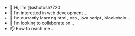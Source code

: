 - 👋 Hi, I’m @ashutosh2720
- 👀 I’m interested in web development ...
- 🌱 I’m currently learning html , css , java script , blockchain...
- 💞️ I’m looking to collaborate on ..
- 📫 How to reach me ...

<!---
ashutosh2720/ashutosh2720 is a ✨ special ✨ repository because its `README.md` (this file) appears on your GitHub profile.
You can click the Preview link to take a look at your changes.
--->
